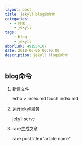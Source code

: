 ```yaml
---
layout: post
title: jekyll blog的命令
categories:
  - - 博客
    - jekyll
tags: 
	- blog
	- jekyll
abbrlink: 491554107
date: 2018-06-06 00:00:00
description: jekyll blog的命令
---
```


## blog命令

1. 新建文件

	echo > index.md
	touch index.md

2. 运行jekyll服务

	jekyll serve

3. rake生成文章
	
	rake post title="article name"
